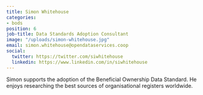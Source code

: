 ```yaml
---
title: Simon Whitehouse
categories:
- bods
position: 6
job-title: Data Standards Adoption Consultant
image: "/uploads/simon-whitehouse.jpg"
email: simon.whitehouse@opendataservices.coop
social:
  twitter: https://twitter.com/siwhitehouse
  linkedin: https://www.linkedin.com/in/siwhitehouse
---
```


Simon supports the adoption of the Beneficial Ownership Data Standard. He enjoys researching the best sources of organisational registers worldwide.